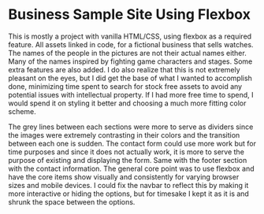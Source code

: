 ﻿# Business Sample Site Using Flexbox

This is mostly a project with vanilla HTML/CSS, using flexbox as a required feature. All assets linked in code, for a fictional business that sells watches. The names of the people in the pictures are not their actual names either. Many of the names inspired by fighting game characters and stages. Some extra features are also added. I do also realize that this is not extremely pleasant on the eyes, but I did get the base of what I wanted to accomplish done, minimizing time spent to search for stock free assets to avoid any potential issues with intellectual property. If I had more free time to spend, I would spend it on styling it better and choosing a much more fitting color scheme.

The grey lines between each sections were more to serve as dividers since the images were extremely contrasting in their colors and the transition between each one is sudden. The contact form could use more work but for time purposes and since it does not actually work, it is more to serve the purpose of existing and displaying the form. Same with the footer section with the contact information. The general core point was to use flexbox and have the core items show visually and consistently for varying browser sizes and mobile devices. I could fix the navbar to reflect this by making it more interactive or hiding the options, but for timesake I kept it as it is and shrunk the space between the options.
